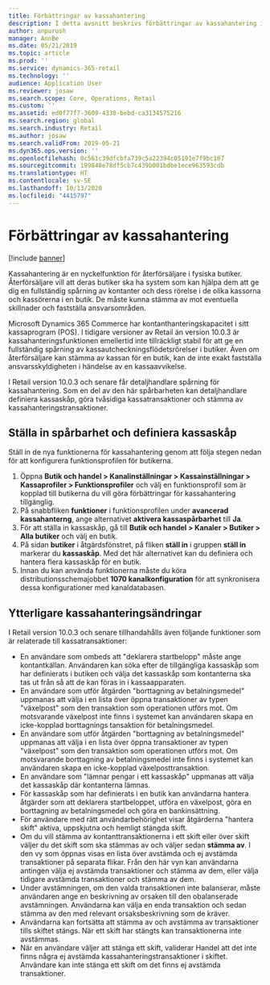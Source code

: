 ```yaml
---
title: Förbättringar av kassahantering
description: I detta avsnitt beskrivs förbättringar av kassahantering i kassa för Dynamics 365 Commerce.
author: anpurush
manager: AnnBe
ms.date: 05/21/2019
ms.topic: article
ms.prod: ''
ms.service: dynamics-365-retail
ms.technology: ''
audience: Application User
ms.reviewer: josaw
ms.search.scope: Core, Operations, Retail
ms.custom: ''
ms.assetid: ed0f77f7-3609-4330-bebd-ca3134575216
ms.search.region: global
ms.search.industry: Retail
ms.author: josaw
ms.search.validFrom: 2019-05-21
ms.dyn365.ops.version: ''
ms.openlocfilehash: 0c561c39dfcbfa739c5a22394c05191e7f9bc107
ms.sourcegitcommit: 199848e78df5cb7c439b001bdbe1ece963593cdb
ms.translationtype: HT
ms.contentlocale: sv-SE
ms.lasthandoff: 10/13/2020
ms.locfileid: "4415797"
---
```

# <a name="cash-management-improvements"></a>Förbättringar av kassahantering

[!include [banner](includes/banner.md)]


Kassahantering är en nyckelfunktion för återförsäljare i fysiska butiker. Återförsäljare vill att deras butiker ska ha system som kan hjälpa dem att ge dig en fullständig spårning av kontanter och dess rörelse i de olika kassorna och kassörerna i en butik. De måste kunna stämma av mot eventuella skillnader och fastställa ansvarsområden.


Microsoft Dynamics 365 Commerce har kontanthanteringskapacitet i sitt kassaprogram (POS). I tidigare versioner av Retail än version 10.0.3 är kassahanteringsfunktionen emellertid inte tillräckligt stabil för att ge en fullständig spårning av kassautcheckningsflödetsrörelser i butiker. Även om återförsäljare kan stämma av kassan för en butik, kan de inte exakt fastställa ansvarsskyldigheten i händelse av en kassaavvikelse.


I Retail version 10.0.3 och senare får detaljhandlare spårning för kassahantering. Som en del av den här spårbarheten kan detaljhandlare definiera kassaskåp, göra tvåsidiga kassatransaktioner och stämma av kassahanteringstransaktioner.

## <a name="set-up-traceability-and-define-safes"></a>Ställa in spårbarhet och definiera kassaskåp

Ställ in de nya funktionerna för kassahantering genom att följa stegen nedan för att konfigurera funktionsprofilen för butikerna.

1. Öppna **Butik och handel \> Kanalinställningar \> Kassainställningar \> Kassaprofiler \> Funktionsprofiler** och välj en funktionsprofil som är kopplad till butikerna du vill göra förbättringar för kassahantering tillgänglig.
2. På snabbfliken **funktioner** i funktionsprofilen under **avancerad kassahanterng**, ange alternativet **aktivera kassaspårbarhet** till **Ja**.
3. För att ställa in kassaskåp, gå till **Butik och handel \> Kanaler \> Butiker \> Alla butiker** och välj en butik.
4. På sidan **butiker** i åtgärdsfönstret, på fliken **ställ in** i gruppen **ställ in** markerar du **kassaskåp**. Med det här alternativet kan du definiera och hantera flera kassaskåp för en butik.
4. Innan du kan använda funktionerna måste du köra distributionsschemajobbet **1070 kanalkonfiguration** för att synkronisera dessa konfigurationer med kanaldatabasen.

## <a name="additional-cash-management-changes"></a>Ytterligare kassahanteringsändringar

I Retail version 10.0.3 och senare tillhandahålls även följande funktioner som är relaterade till kassatransaktioner:

- En användare som ombeds att "deklarera startbelopp" måste ange kontantkällan. Användaren kan söka efter de tillgängliga kassaskåp som har definierats i butiken och välja det kassaskåp som kontanterna ska tas ut från så att de kan föras in i kassaapparaten.
- En användare som utför åtgärden "borttagning av betalningsmedel" uppmanas att välja i en lista över öppna transaktioner av typen "växelpost" som den transaktion som operationen utförs mot. Om motsvarande växelpost inte finns i systemet kan användaren skapa en icke-kopplad borttagnings tansaktion för betalningsmedel.
- En användare som utför åtgärden "borttagning av betalningsmedel" uppmanas att välja i en lista över öppna transaktioner av typen "växelpost" som den transaktion som operationen utförs mot. Om motsvarande borttagning av betalningsmedel inte finns i systemet kan användaren skapa en icke-kopplad växelposttransaktion.
- En användare som "lämnar pengar i ett kassaskåp" uppmanas att välja det kassaskåp där kontanterna lämnas.
- För kassaskåp som har definierats i en butik kan användarna hantera åtgärder som att deklarera startbeloppet, utföra en växelpost, göra en borttagning av betalningsmedel och göra en bankinsättning.
- För användare med rätt användarbehörighet visar åtgärderna "hantera skift" aktiva, uppskjutna och hemligt stängda skift.
- Om du vill stämma av kontanttransaktionerna i ett skift eller över skift väljer du det skift som ska stämmas av och väljer sedan **stämma av**. I den vy som öppnas visas en lista över avstämda och ej avstämda transaktioner på separata flikar. Från den här vyn kan användarna antingen välja ej avstämda transaktioner och stämma av dem, eller välja tidigare avstämda transaktioner och stämma av dem.
- Under avstämningen, om den valda transaktionen inte balanserar, måste användaren ange en beskrivning av orsaken till den obalanserade avstämningen. Användarna kan välja en enda transaktion och sedan stämma av den med relevant orsaksbeskrivning som de kräver.
- Användarna kan fortsätta att stämma av och avstämma av transaktioner tills skiftet stängs. När ett skift har stängts kan transaktionerna inte avstämmas.
- När en användare väljer att stänga ett skift, validerar Handel att det inte finns några ej avstämda kassahanteringstransaktioner i skiftet. Användare kan inte stänga ett skift om det finns ej avstämda transaktioner.
